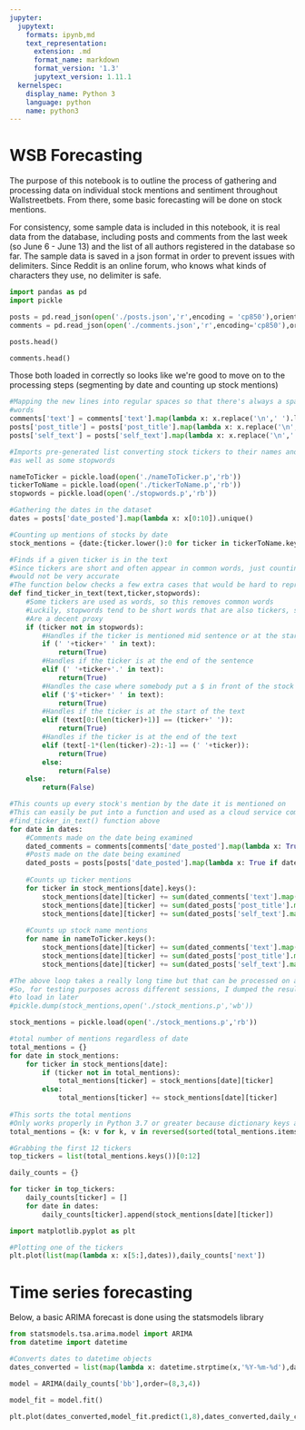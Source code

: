 ```yaml
---
jupyter:
  jupytext:
    formats: ipynb,md
    text_representation:
      extension: .md
      format_name: markdown
      format_version: '1.3'
      jupytext_version: 1.11.1
  kernelspec:
    display_name: Python 3
    language: python
    name: python3
---
```


# WSB Forecasting

The purpose of this notebook is to outline the process of gathering and processing data on individual stock mentions and sentiment throughout Wallstreetbets. From there, some basic forecasting will be done on stock mentions.

For consistency, some sample data is included in this notebook, it is real data from the database, including posts and comments from the last week (so June 6 - June 13) and the list of all authors registered in the database so far. The sample data is saved in a json format in order to prevent issues with delimiters. Since Reddit is an online forum, who knows what kinds of characters they use, no delimiter is safe.

```python
import pandas as pd
import pickle

posts = pd.read_json(open('./posts.json','r',encoding = 'cp850'),orient='index')
comments = pd.read_json(open('./comments.json','r',encoding='cp850'),orient='index')
```

```python
posts.head()
```

```python
comments.head()
```

Those both loaded in correctly so looks like we're good to move on to the processing steps (segmenting by date and counting up stock mentions)

```python
#Mapping the new lines into regular spaces so that there's always a space between 
#words
comments['text'] = comments['text'].map(lambda x: x.replace('\n',' ').lower())
posts['post_title'] = posts['post_title'].map(lambda x: x.replace('\n',' ').lower())
posts['self_text'] = posts['self_text'].map(lambda x: x.replace('\n',' ').lower())

```

```python
#Imports pre-generated list converting stock tickers to their names and vice versa
#as well as some stopwords

nameToTicker = pickle.load(open('./nameToTicker.p','rb'))
tickerToName = pickle.load(open('./tickerToName.p','rb'))
stopwords = pickle.load(open('./stopwords.p','rb'))
```

```python
#Gathering the dates in the dataset
dates = posts['date_posted'].map(lambda x: x[0:10]).unique()

#Counting up mentions of stocks by date
stock_mentions = {date:{ticker.lower():0 for ticker in tickerToName.keys() if (ticker==ticker)} for date in dates}
```

```python
#Finds if a given ticker is in the text
#Since tickers are short and often appear in common words, just counting up their direct appearances
#would not be very accurate
#The function below checks a few extra cases that would be hard to represent in just a lambda function
def find_ticker_in_text(text,ticker,stopwords):
    #Some tickers are used as words, so this removes common words
    #Luckily, stopwords tend to be short words that are also tickers, so typical NLP stopwords
    #Are a decent proxy
    if (ticker not in stopwords):
        #Handles if the ticker is mentioned mid sentence or at the start of a sentence
        if (' '+ticker+' ' in text):
            return(True)
        #Handles if the ticker is at the end of the sentence
        elif (' '+ticker+'.' in text):
            return(True)
        #Handles the case where somebody put a $ in front of the stock ticker
        elif ('$'+ticker+' ' in text):
            return(True)
        #Handles if the ticker is at the start of the text
        elif (text[0:(len(ticker)+1)] == (ticker+' ')):
            return(True)
        #Handles if the ticker is at the end of the text
        elif (text[-1*(len(ticker)-2):-1] == (' '+ticker)):
            return(True)
        else:
            return(False)
    else:
        return(False)
```

```python
#This counts up every stock's mention by the date it is mentioned on
#This can easily be put into a function and used as a cloud service combined with the 
#find_ticker_in_text() function above
for date in dates:
    #Comments made on the date being examined
    dated_comments = comments[comments['date_posted'].map(lambda x: True if date in x else False)]
    #Posts made on the date being examined
    dated_posts = posts[posts['date_posted'].map(lambda x: True if date in x else False)]
    
    #Counts up ticker mentions
    for ticker in stock_mentions[date].keys():
        stock_mentions[date][ticker] += sum(dated_comments['text'].map(lambda x: find_ticker_in_text(x,ticker,stopwords)))
        stock_mentions[date][ticker] += sum(dated_posts['post_title'].map(lambda x: find_ticker_in_text(x,ticker,stopwords)))
        stock_mentions[date][ticker] += sum(dated_posts['self_text'].map(lambda x: find_ticker_in_text(x,ticker,stopwords)))
        
    #Counts up stock name mentions
    for name in nameToTicker.keys():
        stock_mentions[date][ticker] += sum(dated_comments['text'].map(lambda x: find_ticker_in_text(x,name,stopwords)))
        stock_mentions[date][ticker] += sum(dated_posts['post_title'].map(lambda x: find_ticker_in_text(x,name,stopwords)))
        stock_mentions[date][ticker] += sum(dated_posts['self_text'].map(lambda x: find_ticker_in_text(x,name,stopwords)))
```

```python
#The above loop takes a really long time but that can be processed on a schedule later
#So, for testing purposes across different sessions, I dumped the results as a pickle
#to load in later
#pickle.dump(stock_mentions,open('./stock_mentions.p','wb'))
```

```python
stock_mentions = pickle.load(open('./stock_mentions.p','rb'))
```

```python
#total number of mentions regardless of date
total_mentions = {}
for date in stock_mentions:
    for ticker in stock_mentions[date]:
        if (ticker not in total_mentions):
            total_mentions[ticker] = stock_mentions[date][ticker]
        else:
            total_mentions[ticker] += stock_mentions[date][ticker]
            
#This sorts the total mentions            
#Only works properly in Python 3.7 or greater because dictionary keys are sorted in Python 3.7
total_mentions = {k: v for k, v in reversed(sorted(total_mentions.items(), key=lambda item: item[1]))}
```

```python
#Grabbing the first 12 tickers
top_tickers = list(total_mentions.keys())[0:12]

daily_counts = {}

for ticker in top_tickers:
    daily_counts[ticker] = []
    for date in dates:
        daily_counts[ticker].append(stock_mentions[date][ticker])
```

```python
import matplotlib.pyplot as plt

#Plotting one of the tickers
plt.plot(list(map(lambda x: x[5:],dates)),daily_counts['next'])
```

# Time series forecasting

Below, a basic ARIMA forecast is done using the statsmodels library

```python
from statsmodels.tsa.arima.model import ARIMA
from datetime import datetime

#Converts dates to datetime objects
dates_converted = list(map(lambda x: datetime.strptime(x,'%Y-%m-%d'),dates))

model = ARIMA(daily_counts['bb'],order=(8,3,4))

model_fit = model.fit()
```

```python
plt.plot(dates_converted,model_fit.predict(1,8),dates_converted,daily_counts['bb'])
```

```python

```
